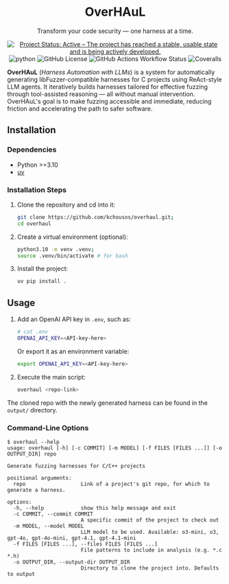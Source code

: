 <h1 align="center">OverHAuL</h1>

<div align="center">

Transform your code security — one harness at a time.

<p>
<a href="https://www.repostatus.org/#active"><img src="https://www.repostatus.org/badges/latest/active.svg" alt="Project Status: Active – The project has reached a stable, usable state and is being actively developed." /></a>
<img
src="https://img.shields.io/badge/Python-%3E%3D%0A3.10-3776AB.svg?logo=python&amp;logoColor=white"
alt="python" /> <img
src="https://img.shields.io/github/license/kchousos/overhaul"
alt="GitHub License" /> <img
src="https://img.shields.io/github/actions/workflow/status/kchousos/overhaul/tests.yml?label=tests"
alt="GitHub Actions Workflow Status" /> <img
src="https://img.shields.io/coverallsCoverage/github/kchousos/OverHAuL?branch=master"
alt="Coveralls" />
<!-- <a href="https://docs.astral.sh/ruff/"> -->
<!-- <img src="https://img.shields.io/badge/code%20formatter-ruff-d7ff64" -->
<!-- alt="code formatter: ruff" /></a>  -->
<!-- <a href="http://mypy-lang.org/"><img -->
<!-- src="https://img.shields.io/badge/type%20check-mypy-blue" -->
<!-- alt="type check: mypy" /></a> -->
</p>

</div>

**OverHAuL** (*Harness Automation with LLMs*) is a system for automatically generating libFuzzer-compatible harnesses for C projects using ReAct-style LLM agents. It iteratively builds harnesses tailored for effective fuzzing through tool-assisted reasoning — all without manual intervention. OverHAuL's goal is to make fuzzing accessible and immediate, reducing friction and accelerating the path to safer software.

## Installation

### Dependencies

- Python >=3.10
- [uv](https://docs.astral.sh/uv/)

### Installation Steps

1. Clone the repository and cd into it:

    ```bash
    git clone https://github.com/kchousos/overhaul.git;
    cd overhaul
    ```

2. Create a virtual environment (optional):

    ```bash
    python3.10 -m venv .venv;
    source .venv/bin/activate # for bash
    ```

3. Install the project:

    ```bash
    uv pip install .
    ```

## Usage

1. Add an OpenAI API key in `.env`, such as:

    ```bash
    # cat .env
    OPENAI_API_KEY=<API-key-here>
    ```
    
    Or export it as an environment variable:

    ```bash
    export OPENAI_API_KEY=<API-key-here>
    ```

2. Execute the main script:

    ```bash
    overhaul <repo-link>
    ```

The cloned repo with the newly generated harness can be found in the `output/` directory.

### Command-Line Options

```
$ overhaul --help
usage: overhaul [-h] [-c COMMIT] [-m MODEL] [-f FILES [FILES ...]] [-o OUTPUT_DIR] repo

Generate fuzzing harnesses for C/C++ projects

positional arguments:
  repo                  Link of a project's git repo, for which to generate a harness.

options:
  -h, --help            show this help message and exit
  -c COMMIT, --commit COMMIT
                        A specific commit of the project to check out
  -m MODEL, --model MODEL
                        LLM model to be used. Available: o3-mini, o3, gpt-4o, gpt-4o-mini, gpt-4.1, gpt-4.1-mini
  -f FILES [FILES ...], --files FILES [FILES ...]
                        File patterns to include in analysis (e.g. *.c *.h)
  -o OUTPUT_DIR, --output-dir OUTPUT_DIR
                        Directory to clone the project into. Defaults to output
```
